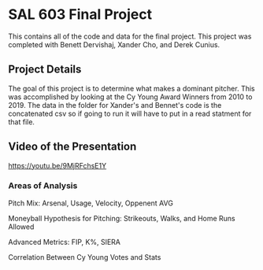 # SAL 603 Final Project
 This contains all of the code and data for the final project. This project was completed with Benett Dervishaj, Xander Cho, and Derek Cunius.

## Project Details
The goal of this project is to determine what makes a dominant pitcher. This was accomplished by looking at the Cy Young Award Winners from 2010 to 2019. The data in the folder for Xander's and Bennet's code is the concatenated csv so if going to run it will have to put in a read statment for that file.

## Video of the Presentation
https://youtu.be/9MjRFchsE1Y

### Areas of Analysis
Pitch Mix: Arsenal, Usage, Velocity, Oppenent AVG

Moneyball Hypothesis for Pitching: Strikeouts, Walks, and Home Runs Allowed

Advanced Metrics: FIP, K%, SIERA

Correlation Between Cy Young Votes and Stats
